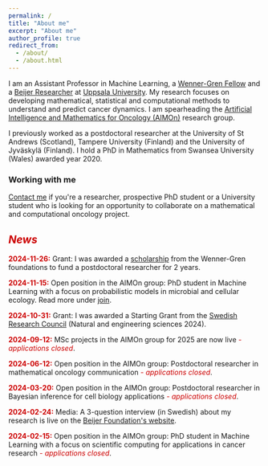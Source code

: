 ```yaml
---
permalink: /
title: "About me"
excerpt: "About me"
author_profile: true
redirect_from: 
  - /about/
  - /about.html
---
```


<p>
I am an Assistant Professor in Machine Learning, a 
<a href="https://www.swgc.org/">Wenner-Gren Fellow</a> and a  
<a href="https://beijerstiftelsen.se/en/partners/the-beijer-laboratory-ai-research">Beijer Researcher</a> at 
<a href="https://www.uu.se/en">Uppsala University</a>. 
My research focuses on developing mathematical, statistical and computational methods to understand and predict cancer dynamics. 
I am spearheading the 
<a href="https://sarahamis.github.io/group/">Artificial Intelligence and Mathematics for Oncology (AIMOn)</a> 
research group. 
</p>

<p>
I previously worked as a postdoctoral researcher at the University of St Andrews (Scotland), Tampere University (Finland) and the University of Jyväskylä (Finland). I hold a PhD in Mathematics from Swansea University (Wales) awarded year 2020.
</p>

### Working with me

<a href="https://sarahamis.github.io/contact/">Contact me</a> 
if you're a researcher, prospective PhD student or a University student who is looking for an opportunity to collaborate on a mathematical and computational oncology project. 

## <span style="color: #cc0000;">*News*</span>

<p>
<span style="color: #cc0000;"><b>2024-11-26:</b></span> Grant: I was awarded a <a href="https://www.swgc.org/postdoktorsstipendier-sverige">scholarship</a> from the Wenner-Gren foundations to fund a postdoctoral researcher for 2 years. 
</p>
  
<p>
<span style="color: #cc0000;"><b>2024-11-15:</b></span> Open position in the AIMOn group: PhD student in Machine Learning with a focus on probabilistic models in microbial and cellular ecology. Read more under <a href="https://sarahamis.github.io/join/">join</a>.
</p>

<p>
<span style="color: #cc0000;"><b>2024-10-31:</b></span> Grant: I was awarded a Starting Grant from the <a href="https://www.vr.se/english.html">Swedish Research Council</a> (Natural and engineering sciences 2024). 
</p>

<p>
<span style="color: #cc0000;"><b>2024-09-12:</b></span> MSc projects in the AIMOn group for 2025 are now live <span style="color: #cc0000;"><i> - applications closed</i></span>.
</p>

<p>
<span style="color: #cc0000;"><b>2024-06-12:</b></span> Open position in the AIMOn group: Postdoctoral researcher in mathematical oncology communication <span style="color: #cc0000;"><i> - applications closed</i></span>.
</p>

<p>
<span style="color: #cc0000;"><b>2024-03-20:</b></span> Open position in the AIMOn group: Postdoctoral researcher in Bayesian inference for cell biology applications <span style="color: #cc0000;"><i> - applications closed</i></span>.
</p>


<p>
<span style="color: #cc0000;"><b>2024-02-24:</b></span> Media: A 3-question interview (in Swedish) about my research is live on the <a href="https://www.beijerstiftelsen.se/nyheter/3-fr%C3%A5gor-till-nya-beijerforskaren-sara-hamis">Beijer Foundation's website</a>.
</p>

<p>
<span style="color: #cc0000;"><b>2024-02-15:</b></span> Open position in the AIMOn group: PhD student in Machine Learning with a focus on scientific computing for applications in cancer research <span style="color: #cc0000;"><i> - applications closed</i></span>.
</p>



 
